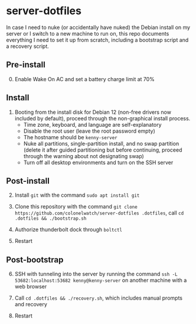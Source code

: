 # server-dotfiles

In case I need to nuke (or accidentally have nuked) the Debian install on my server or I switch to a new machine to run on, this repo documents everything I need to set it up from scratch, including a bootstrap script and a recovery script.

## Pre-install

0. Enable Wake On AC and set a battery charge limit at 70%

## Install

1. Booting from the install disk for Debian 12 (non-free drivers now included by default), proceed through the non-graphical install process.
    * Time zone, keyboard, and language are self-explanatory
    * Disable the root user (leave the root password empty)
    * The hostname should be `kenny-server`
    * Nuke all partitions, single-partition install, and no swap partition (delete it after guided partitioning but before continuing, proceed through the warning about not designating swap)
    * Turn off all desktop environments and turn on the SSH server

## Post-install

2. Install `git` with the command `sudo apt install git`

3. Clone this repository with the command `git clone https://github.com/colonelwatch/server-dotfiles .dotfiles`, call `cd .dotfiles && ./bootstrap.sh`

4. Authorize thunderbolt dock through `boltctl`

5. Restart

## Post-bootstrap

6. SSH with tunneling into the server by running the command `ssh -L 53682:localhost:53682 kenny@kenny-server` on another machine with a web browser

7. Call `cd .dotfiles && ./recovery.sh`, which includes manual prompts and recovery

8. Restart

